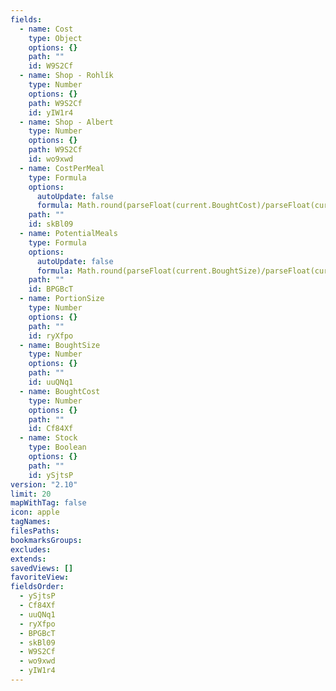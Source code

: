 ```yaml
---
fields:
  - name: Cost
    type: Object
    options: {}
    path: ""
    id: W9S2Cf
  - name: Shop - Rohlík
    type: Number
    options: {}
    path: W9S2Cf
    id: yIW1r4
  - name: Shop - Albert
    type: Number
    options: {}
    path: W9S2Cf
    id: wo9xwd
  - name: CostPerMeal
    type: Formula
    options:
      autoUpdate: false
      formula: Math.round(parseFloat(current.BoughtCost)/parseFloat(current.PotentialMeals)*100)/100
    path: ""
    id: skBl09
  - name: PotentialMeals
    type: Formula
    options:
      autoUpdate: false
      formula: Math.round(parseFloat(current.BoughtSize)/parseFloat(current.PortionSize)*100)/100
    path: ""
    id: BPGBcT
  - name: PortionSize
    type: Number
    options: {}
    path: ""
    id: ryXfpo
  - name: BoughtSize
    type: Number
    options: {}
    path: ""
    id: uuQNq1
  - name: BoughtCost
    type: Number
    options: {}
    path: ""
    id: Cf84Xf
  - name: Stock
    type: Boolean
    options: {}
    path: ""
    id: ySjtsP
version: "2.10"
limit: 20
mapWithTag: false
icon: apple
tagNames: 
filesPaths: 
bookmarksGroups: 
excludes: 
extends: 
savedViews: []
favoriteView: 
fieldsOrder:
  - ySjtsP
  - Cf84Xf
  - uuQNq1
  - ryXfpo
  - BPGBcT
  - skBl09
  - W9S2Cf
  - wo9xwd
  - yIW1r4
---
```

